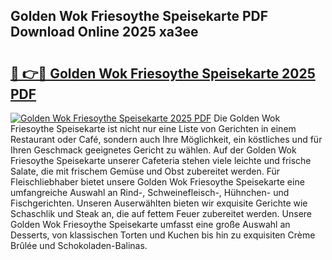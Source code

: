 ## Golden Wok Friesoythe Speisekarte PDF Download Online 2025 xa3ee

# <h2><a href="http://gcc9xp7.nevu.top/?p=Golden+Wok+Friesoythe+Speisekarte">🔗 👉🔴 Golden Wok Friesoythe Speisekarte 2025 PDF</a></h2>

[![Golden Wok Friesoythe Speisekarte 2025 PDF](https://i.imgur.com/dBaPXMq.png)](http://gcc9xp7.nevu.top/?p=Golden+Wok+Friesoythe+Speisekarte)
Die Golden Wok Friesoythe Speisekarte ist nicht nur eine Liste von Gerichten in einem Restaurant oder Café, sondern auch Ihre Möglichkeit, ein köstliches und für Ihren Geschmack geeignetes Gericht zu wählen. Auf der Golden Wok Friesoythe Speisekarte unserer Cafeteria stehen viele leichte und frische Salate, die mit frischem Gemüse und Obst zubereitet werden. Für Fleischliebhaber bietet unsere Golden Wok Friesoythe Speisekarte eine umfangreiche Auswahl an Rind-, Schweinefleisch-, Hühnchen- und Fischgerichten. Unseren Auserwählten bieten wir exquisite Gerichte wie Schaschlik und Steak an, die auf fettem Feuer zubereitet werden. Unsere Golden Wok Friesoythe Speisekarte umfasst eine große Auswahl an Desserts, von klassischen Torten und Kuchen bis hin zu exquisiten Crème Brûlée und Schokoladen-Balinas.
